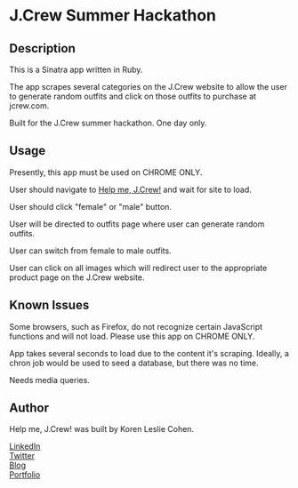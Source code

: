 # J.Crew Summer Hackathon

## Description

This is a Sinatra app written in Ruby. 

The app scrapes several categories on the J.Crew website to allow the user to generate random outfits and click on those outfits to purchase at jcrew.com.

Built for the J.Crew summer hackathon. One day only. 

## Usage

Presently, this app must be used on CHROME ONLY. 

User should navigate to <a href="http://help-me-jcrew.herokuapp.com" target="_blank">Help me, J.Crew!</a> and wait for site to load. 

User should click "female" or "male" button. 

User will be directed to outfits page where user can generate random outfits. 

User can switch from female to male outfits.

User can click on all images which will redirect user to the appropriate product page on the J.Crew website. 

## Known Issues

Some browsers, such as Firefox, do not recognize certain JavaScript functions and will not load. Please use this app on CHROME ONLY.

App takes several seconds to load due to the content it's scraping. Ideally, a chron job would be used to seed a database, but there was no time.

Needs media queries.

## Author

Help me, J.Crew! was built by Koren Leslie Cohen.

<a href="http://linkedin.com/in/korenlesliecohen/" target="_blank">LinkedIn</a><br>
<a href="http://twitter.com/korenlc" target="_blank">Twitter</a><br>
<a href="http://korenlc.com" target="_blank">Blog</a><br>
<a href="http://klcohen.com" target="_blank">Portfolio</a>